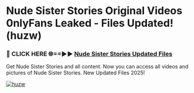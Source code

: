 # Nude Sister Stories Original Videos 0nlyFans Leaked - Files Updated! (huzw)

<h3>🔴 CLICK HERE 🌐==►► <a href="https://tinyurl.com/52m3yx9h" rel="nofollow">Nude Sister Stories Updated Files</a></h3>

Get Nude Sister Stories and all content. Now you can access all videos and pictures of Nude Sister Stories. New Updated Files 2025!

[![huzw](https://i.imgur.com/TnHtlc8.gif)](https://tinyurl.com/52m3yx9h)
